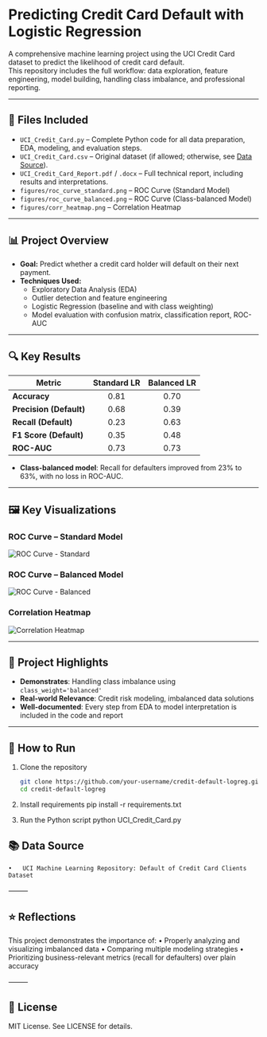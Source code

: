 # Predicting Credit Card Default with Logistic Regression

A comprehensive machine learning project using the UCI Credit Card dataset to predict the likelihood of credit card default.  
This repository includes the full workflow: data exploration, feature engineering, model building, handling class imbalance, and professional reporting.

---

## 📁 Files Included

- `UCI_Credit_Card.py` – Complete Python code for all data preparation, EDA, modeling, and evaluation steps.
- `UCI_Credit_Card.csv` – Original dataset (if allowed; otherwise, see [Data Source](#data-source)).
- `UCI_Credit_Card_Report.pdf` / `.docx` – Full technical report, including results and interpretations.
- `figures/roc_curve_standard.png` – ROC Curve (Standard Model)
- `figures/roc_curve_balanced.png` – ROC Curve (Class-balanced Model)
- `figures/corr_heatmap.png` – Correlation Heatmap

---

## 📊 Project Overview

- **Goal:** Predict whether a credit card holder will default on their next payment.
- **Techniques Used:**  
  - Exploratory Data Analysis (EDA)  
  - Outlier detection and feature engineering  
  - Logistic Regression (baseline and with class weighting)
  - Model evaluation with confusion matrix, classification report, ROC-AUC

---

## 🔍 Key Results

| Metric                   | Standard LR | Balanced LR |
|--------------------------|:-----------:|:-----------:|
| **Accuracy**             | 0.81        | 0.70        |
| **Precision (Default)**  | 0.68        | 0.39        |
| **Recall (Default)**     | 0.23        | 0.63        |
| **F1 Score (Default)**   | 0.35        | 0.48        |
| **ROC-AUC**              | 0.73        | 0.73        |

- **Class-balanced model**: Recall for defaulters improved from 23% to 63%, with no loss in ROC-AUC.

---

## 🖼️ Key Visualizations

### ROC Curve – Standard Model
![ROC Curve - Standard](figures/roc_curve_standard.png)

### ROC Curve – Balanced Model
![ROC Curve - Balanced](figures/roc_curve_balanced.png)

### Correlation Heatmap
![Correlation Heatmap](figures/corr_heatmap.png)

---

## 📌 Project Highlights

- **Demonstrates**: Handling class imbalance using `class_weight='balanced'`
- **Real-world Relevance**: Credit risk modeling, imbalanced data solutions
- **Well-documented**: Every step from EDA to model interpretation is included in the code and report

---

## 📂 How to Run

1. Clone the repository  
   ```bash
   git clone https://github.com/your-username/credit-default-logreg.git
   cd credit-default-logreg

2. Install requirements
pip install -r requirements.txt

3. Run the Python script
python UCI_Credit_Card.py

## 📚 Data Source
	•	UCI Machine Learning Repository: Default of Credit Card Clients Dataset

⸻

## ⭐ Reflections

This project demonstrates the importance of:
	•	Properly analyzing and visualizing imbalanced data
	•	Comparing multiple modeling strategies
	•	Prioritizing business-relevant metrics (recall for defaulters) over plain accuracy

⸻

## 📄 License

MIT License.
See LICENSE for details.






